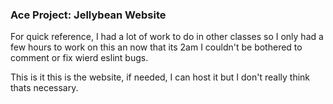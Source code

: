 ### Ace Project: Jellybean Website

For quick reference, I had a lot of work to do in other classes so I only had a few hours to work on this an now that its 2am I couldn't be bothered to comment or fix wierd eslint bugs.

This is it this is the website, if needed, I can host it but I don't really think thats necessary.
